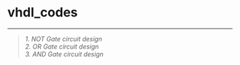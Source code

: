 # vhdl_codes
--------------
>_1. NOT Gate circuit design\
> 2. OR Gate circuit design \
> 3. AND Gate circuit design_
